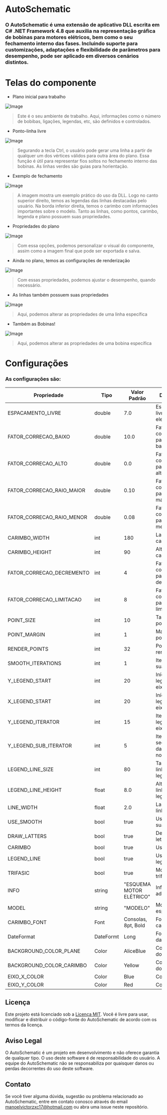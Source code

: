 # AutoSchematic


### O AutoSchematic é uma extensão de aplicativo DLL escrita em C# .NET Framework 4.8 que auxilia na representação gráfica de bobinas para motores elétricos, bem como o seu fechamento interno das fases. Incluindo suporte para customizações, adaptações e flexibilidade de parâmetros para desempenho, pode ser aplicado em diversos cenários distintos.

# Telas do componente

* Plano inicial para trabalho
  
![Image](https://raw.githubusercontent.com/manoel0810/ModeloBase/master/mainControl.png)

> Este é o seu ambiente de trabalho. Aqui, informações como o número de bobibas, ligações, legendas, etc, são definidos e controlados.

* Ponto-linha livre
  
![Image](https://raw.githubusercontent.com/manoel0810/ModeloBase/master/mainControlFreeVerticeConnect.png)

> Segurando a tecla Ctrl, o usuário pode gerar uma linha a partir de qualquer um dos vértices válidos para outra área do plano. Essa função é útil para representar fios soltos no fechamento interno das bobinas. As linhas verdes são guias para horientação.

* Exemplo de fechamento
  
![Image](https://raw.githubusercontent.com/manoel0810/ModeloBase/master/mainControlLoaded.png)

> A imagem mostra um exemplo prático do uso  da DLL. Logo no canto superior direito, temos as legendas das linhas destacadas pelo usuário. Na borda inferior direita, temos o carimbo com informações importantes sobre o modelo. Tanto as linhas, como pontos, carimbo, legenda e plano possuem suas propriedades.

* Propriedades do plano
  
![Image](https://raw.githubusercontent.com/manoel0810/ModeloBase/master/painel1.png)

> Com essa opções, podemos personalizar o visual do componente, assim como a imagem final que pode ser exportada e salva.

* Ainda no plano, temos as configurações de renderização

![Image](https://raw.githubusercontent.com/manoel0810/ModeloBase/master/painel2.png)

> Com essas propriedades, podemos ajustar o desempenho, quando necessário.

* As linhas também possuem suas propriedades

![Image](https://raw.githubusercontent.com/manoel0810/ModeloBase/master/props2.png)

> Aqui, podemos alterar as propriedades de uma linha específica

* Também as Bobinas!

![Image](https://raw.githubusercontent.com/manoel0810/ModeloBase/master/props1.png)

> Aqui, podemos alterar as propriedades de uma bobina específica


# Configurações
### As configurações são:

| Propriedade                       | Tipo       | Valor Padrão            | Descrição                                            |
|-----------------------------------|------------|------------------------|------------------------------------------------------|
| ESPACAMENTO_LIVRE                 | double     | 7.0                    | Espaçamento livre entre elementos                  |
| FATOR_CORRECAO_BAIXO               | double     | 10.0                   | Fator de correção para valores baixos               |
| FATOR_CORRECAO_ALTO                | double     | 0.0                    | Fator de correção para valores altos                |
| FATOR_CORRECAO_RAIO_MAIOR          | double     | 0.10                   | Fator de correção para raio maior                   |
| FATOR_CORRECAO_RAIO_MENOR          | double     | 0.08                   | Fator de correção para raio menor                   |
| CARIMBO_WIDTH                     | int        | 180                    | Largura do carimbo                                   |
| CARIMBO_HEIGHT                    | int        | 90                     | Altura do carimbo                                    |
| FATOR_CORRECAO_DECREMENTO          | int        | 4                      | Fator de correção para decremento                   |
| FATOR_CORRECAO_LIMITACAO           | int        | 8                      | Fator de correção para limitação                    |
| POINT_SIZE                        | int        | 10                     | Tamanho do ponto                                     |
| POINT_MARGIN                      | int        | 1                      | Margem do ponto                                      |
| RENDER_POINTS                     | int        | 32                     | Pontos de renderização                               |
| SMOOTH_ITERATIONS                 | int        | 1                      | Iterações suaves                                     |
| Y_LEGEND_START                    | int        | 20                     | Início da legenda no eixo Y                          |
| X_LEGEND_START                    | int        | 20                     | Início da legenda no eixo X                          |
| Y_LEGEND_ITERATOR                 | int        | 15                     | Iteração da legenda no eixo Y                        |
| Y_LEGEND_SUB_ITERATOR             | int        | 5                      | Iteração secundária da legenda no eixo Y             |
| LEGEND_LINE_SIZE                  | int        | 80                     | Tamanho da linha da legenda                          |
| LEGEND_LINE_HEIGHT                | float      | 8.0                    | Altura da linha da legenda                           |
| LINE_WIDTH                        | float      | 2.0                    | Largura da linha                                     |
| USE_SMOOTH                        | bool       | true                   | Usar suavização                                      |
| DRAW_LATTERS                      | bool       | true                   | Desenhar letras                                      |
| CARIMBO                           | bool       | true                   | Usar carimbo                                         |
| LEGEND_LINE                       | bool       | true                   | Usar linha de legenda                                |
| TRIFASIC                          | bool       | true                   | Modo trifásico                                       |
| INFO                              | string     | "ESQUEMA MOTOR ELÉTRICO" | Informações adicionais                              |
| MODEL                             | string     | "MODELO"               | Modelo específico                                    |
| CARIMBO_FONT                      | Font       | Consolas, 8pt, Bold    | Fonte do carimbo                                     |
| DateFormat                        | DateFormt  | Long                   | Formato de data                                      |
| BACKGROUND_COLOR_PLANE            | Color      | AliceBlue              | Cor de fundo do plano                               |
| BACKGROUND_COLOR_CARIMBO          | Color      | Yellow                 | Cor de fundo do carimbo                             |
| EIXO_X_COLOR                      | Color      | Blue                   | Cor do eixo X                                       |
| EIXO_Y_COLOR                      | Color      | Red                    | Cor do eixo Y                                       |


## Licença

Este projeto está licenciado sob a [Licença MIT](https://github.com/manoel0810/ModeloBase/blob/master/LICENSE). Você é livre para usar, modificar e distribuir o código-fonte do AutoSchematic de acordo com os termos da licença.

## Aviso Legal

O AutoSchematic é um projeto em desenvolvimento e não oferece garantia de qualquer tipo. O uso deste software é de responsabilidade do usuário. A equipe do AutoSchematic  não se responsabiliza por quaisquer danos ou perdas decorrentes do uso deste software.


## Contato

Se você tiver alguma dúvida, sugestão ou problema relacionado ao AutoSchematic, entre em contato conosco através do email [manoelvictorzxc17@hotmail.com](mailto:manoelvictorzxc17@hotmail.com) ou abra uma issue neste repositório.

